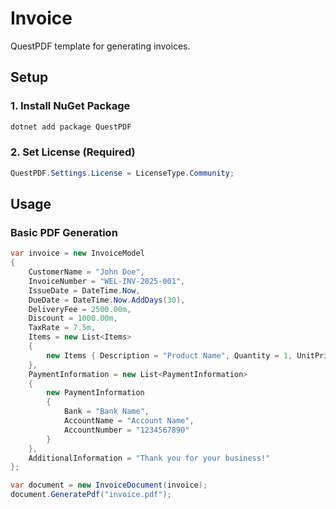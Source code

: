 # Invoice

QuestPDF template for generating invoices.

## Setup

### 1. Install NuGet Package
```bash
dotnet add package QuestPDF
```

### 2. Set License (Required)
```csharp
QuestPDF.Settings.License = LicenseType.Community;
```

## Usage

### Basic PDF Generation
```csharp
var invoice = new InvoiceModel
{
    CustomerName = "John Doe",
    InvoiceNumber = "WEL-INV-2025-001",
    IssueDate = DateTime.Now,
    DueDate = DateTime.Now.AddDays(30),
    DeliveryFee = 2500.00m,
    Discount = 1000.00m,
    TaxRate = 7.5m,
    Items = new List<Items>
    {
        new Items { Description = "Product Name", Quantity = 1, UnitPrice = 5000.00m }
    },
    PaymentInformation = new List<PaymentInformation>
    {
        new PaymentInformation 
        { 
            Bank = "Bank Name", 
            AccountName = "Account Name", 
            AccountNumber = "1234567890" 
        }
    },
    AdditionalInformation = "Thank you for your business!"
};

var document = new InvoiceDocument(invoice);
document.GeneratePdf("invoice.pdf");
```
